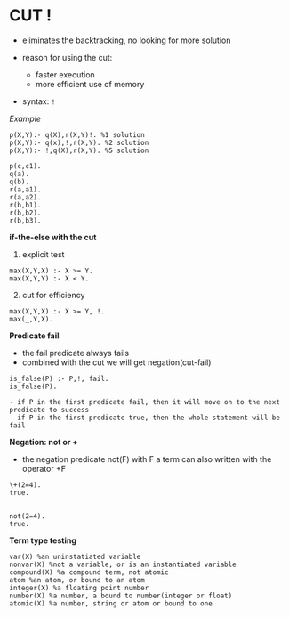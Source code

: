 # CUT ! 
- eliminates the backtracking, no looking for more solution 

- reason for using the cut: 
    - faster execution 
    - more efficient use of memory 
- syntax: ```!```

*Example*
```
p(X,Y):- q(X),r(X,Y)!. %1 solution 
p(X,Y):- q(x),!,r(X,Y). %2 solution 
p(X,Y):- !,q(X),r(X,Y). %5 solution 

p(c,c1).
q(a).
q(b).
r(a,a1).
r(a,a2).
r(b,b1).
r(b,b2).
r(b,b3). 
```


**if-the-else with the cut** 
1. explicit test 
```
max(X,Y,X) :- X >= Y. 
max(X,Y,Y) :- X < Y. 
```

2. cut for efficiency 
```
max(X,Y,X) :- X >= Y, !. 
max(_,Y,X). 
```

**Predicate fail** 
- the fail predicate always fails 
- combined with the cut we will get negation(cut-fail)

```
is_false(P) :- P,!, fail. 
is_false(P). 
```
    - if P in the first predicate fail, then it will move on to the next predicate to success
    - if P in the first predicate true, then the whole statement will be fail 




**Negation: not or \+** 
- the negation predicate not(F) with F a term can also written with the operator \+F 
```
\+(2=4). 
true. 


not(2=4). 
true. 
```

 **Term type testing** 
 ```
 var(X) %an uninstatiated variable 
 nonvar(X) %not a variable, or is an instantiated variable 
 compound(X) %a compound term, not atomic 
 atom %an atom, or bound to an atom 
 integer(X) %a floating point number 
 number(X) %a number, a bound to number(integer or float)
 atomic(X) %a number, string or atom or bound to one
 ```
